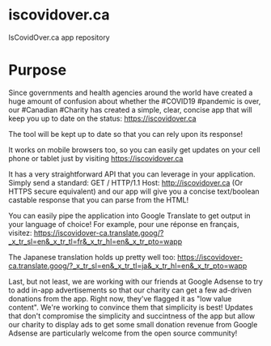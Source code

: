 # iscovidover.ca
IsCovidOver.ca app repository

# Purpose
Since governments and health agencies around the world have created a huge amount of confusion about whether the #COVID19 #pandemic is over, our #Canadian #Charity has created a simple, clear, concise app that will keep you up to date on the status: https://iscovidover.ca

The tool will be kept up to date so that you can rely upon its response!

It works on mobile browsers too, so you can easily get updates on your cell phone or tablet just by visiting https://iscovidover.ca

It has a very straightforward API that you can leverage in your application.  Simply send a standard: 
GET / HTTP/1.1
Host: http://iscovidover.ca
(Or HTTPS secure equivalent) and our app will give you a concise text/boolean castable response that you can parse from the HTML!

You can easily pipe the application into Google Translate to get output in your language of choice!  For example, pour une réponse en français, visitez: https://iscovidover-ca.translate.goog/?_x_tr_sl=en&_x_tr_tl=fr&_x_tr_hl=en&_x_tr_pto=wapp

The Japanese translation holds up pretty well too: https://iscovidover-ca.translate.goog/?_x_tr_sl=en&_x_tr_tl=ja&_x_tr_hl=en&_x_tr_pto=wapp

Last, but not least, we are working with our friends at Google Adsense to try to add in-app advertisements so that our charity can get a few ad-driven donations from the app. Right now, they've flagged it as "low value content". We're working to convince them that simplicity is best!  Updates that don't compromise the simplicity and succintness of the app but allow our charity to display ads to get some small donation revenue from Google Adsense are particularly welcome from the open source community!
